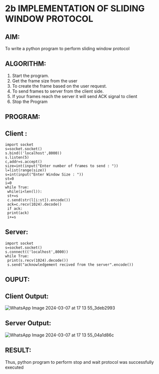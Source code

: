# 2b IMPLEMENTATION OF SLIDING WINDOW PROTOCOL
## AIM:
To write a python program to perform sliding window protocol
## ALGORITHM:
1. Start the program.
2. Get the frame size from the user
3. To create the frame based on the user request.
4. To send frames to server from the client side.
5. If your frames reach the server it will send ACK signal to client
6. Stop the Program
## PROGRAM:
## Client :
```
import socket
s=socket.socket()
s.bind(('localhost',8000))
s.listen(5)
c,addr=s.accept()
size=int(input("Enter number of frames to send : "))
l=list(range(size))
s=int(input("Enter Window Size : "))
st=0
i=0
while True:
 while(i<len(l)):
 st+=s
 c.send(str(l[i:st]).encode())
 ack=c.recv(1024).decode()
 if ack:
 print(ack)
 i+=s
```
## Server:
```
import socket
s=socket.socket()
s.connect(('localhost',8000))
while True: 
 print(s.recv(1024).decode())
 s.send("acknowledgement recived from the server".encode())
```
## OUPUT:
## Client Output:
![WhatsApp Image 2024-03-07 at 17 13 55_3deb2993](https://github.com/DaisyRavi/2b_SLIDING_WINDOW_PROTOCOL/assets/151394386/bbf7f1da-e462-4fe5-966c-e955294daa1d)
## Server Output:
![WhatsApp Image 2024-03-07 at 17 13 55_04a1d86c](https://github.com/DaisyRavi/2b_SLIDING_WINDOW_PROTOCOL/assets/151394386/5af270b4-c704-4971-8709-54d3a0bb81de)

## RESULT:
Thus, python program to perform stop and wait protocol was successfully executed
